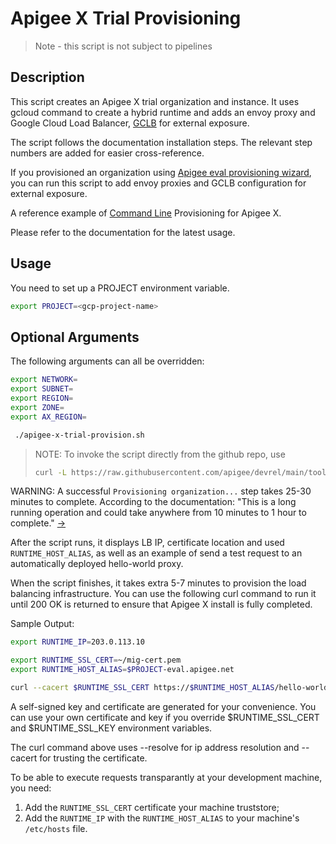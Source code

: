 # Apigee X Trial Provisioning

> Note - this script is not subject to pipelines

## Description

This script creates an Apigee X trial organization and instance. It uses
gcloud command to create a hybrid runtime and adds an envoy proxy and
Google Cloud Load Balancer,
[GCLB](https://cloud.google.com/load-balancing/docs) for external exposure.

The script follows the documentation installation steps. The relevant step
numbers are added for easier cross-reference.

If you provisioned an organization using [Apigee eval provisioning wizard](https://cloud.google.com/apigee/docs/api-platform/get-started/eval-orgs#wiz),
you can run this script to add envoy proxies and GCLB configuration for
external exposure.

A reference example of [Command Line](https://cloud.google.com/apigee/docs/api-platform/get-started/install-cli)
Provisioning for Apigee X.

Please refer to the documentation for the latest usage.

## Usage

You need to set up a PROJECT environment variable.

```sh
export PROJECT=<gcp-project-name>
```

## Optional Arguments

The following arguments can all be overridden:

```sh
export NETWORK=
export SUBNET=
export REGION=
export ZONE=
export AX_REGION=
```

```sh
 ./apigee-x-trial-provision.sh
```

> NOTE: To invoke the script directly from the github repo, use
>
> ```sh
> curl -L https://raw.githubusercontent.com/apigee/devrel/main/tools/apigee-x-trial-provision/apigee-x-trial-provision.sh | bash -
> ```

WARNING: A successful `Provisioning organization...` step takes 25-30 minutes
to complete. According to the documentation: "This is a long running operation
and could take anywhere from 10 minutes to 1 hour to complete." [->](https://cloud.google.com/sdk/gcloud/reference/alpha/apigee/organizations/provision)

After the script runs, it displays LB IP, certificate location and
used `RUNTIME_HOST_ALIAS`, as well as an example of send a test
request to an automatically deployed hello-world proxy.

When the script finishes, it takes extra 5-7 minutes to provision
the load balancing infrastructure. You can use the following curl command
to run it until 200 OK is returned to ensure that Apigee X install
is fully completed.

Sample Output:

```sh
export RUNTIME_IP=203.0.113.10

export RUNTIME_SSL_CERT=~/mig-cert.pem
export RUNTIME_HOST_ALIAS=$PROJECT-eval.apigee.net

curl --cacert $RUNTIME_SSL_CERT https://$RUNTIME_HOST_ALIAS/hello-world -v --resolve "$RUNTIME_HOST_ALIAS:443:$RUNTIME_IP"
```

A self-signed key and certificate are generated for your convenience. You can
use your own certificate and key if you override $RUNTIME_SSL_CERT and
$RUNTIME_SSL_KEY environment variables.

The curl command above uses --resolve for ip address resolution
and --cacert for trusting the certificate.

To be able to execute requests transparantly at your development machine,
you need:

1. Add the `RUNTIME_SSL_CERT` certificate your machine truststore;
2. Add the `RUNTIME_IP` with the `RUNTIME_HOST_ALIAS` to
your machine's `/etc/hosts` file.
